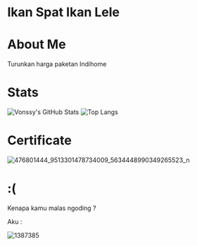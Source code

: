 # Ikan Spat Ikan Lele

# About Me
Turunkan harga paketan Indihome

# Stats

![Vonssy's GitHub Stats](https://github-readme-stats.vercel.app/api?username=ssyahbandi&show_icons=true&theme=radical)
![Top Langs](https://github-readme-stats.vercel.app/api/top-langs/?username=ssyahbandi&layout=compact&theme=radical)

# Certificate

![476801444_9513301478734009_5634448990349265523_n](https://github.com/user-attachments/assets/37a0cb16-6327-47d2-802c-ab8fc44b029a)

# :(

Kenapa kamu malas ngoding ?

Aku :


![1387385](https://github.com/user-attachments/assets/6fefcba7-ccbb-45d6-a78c-c2ee263a6829)
